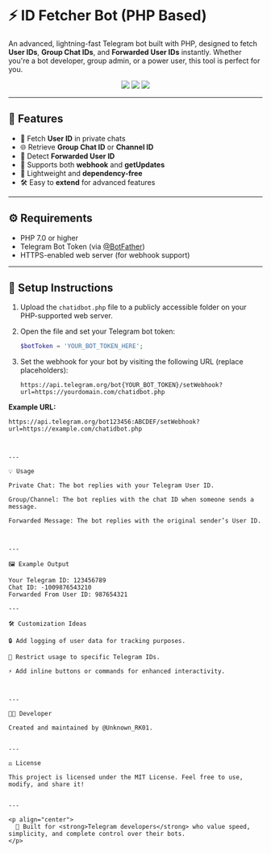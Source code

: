 # ⚡ **ID Fetcher Bot (PHP Based)**

An advanced, lightning-fast Telegram bot built with PHP, designed to fetch **User IDs**, **Group Chat IDs**, and **Forwarded User IDs** instantly. Whether you're a bot developer, group admin, or a power user, this tool is perfect for you.

<p align="center">
  <a href="https://www.php.net/"><img src="https://img.shields.io/badge/PHP-7.0%2B-blue.svg?style=flat-square" /></a>
  <a href="https://t.me/Unknown_RK01"><img src="https://img.shields.io/badge/Developer-%40Unknown__RK01-blueviolet?style=flat-square" /></a>
  <a href="https://opensource.org/licenses/MIT"><img src="https://img.shields.io/badge/License-MIT-green.svg?style=flat-square" /></a>
</p>

---

## 🚀 **Features**

- 🌟 Fetch **User ID** in private chats
- 🌐 Retrieve **Group Chat ID** or **Channel ID**
- 🔄 Detect **Forwarded User ID**
- 🔧 Supports both **webhook** and **getUpdates**
- 🧳 Lightweight and **dependency-free**
- 🛠️ Easy to **extend** for advanced features

---

## ⚙️ **Requirements**

- PHP 7.0 or higher
- Telegram Bot Token (via [@BotFather](https://t.me/BotFather))
- HTTPS-enabled web server (for webhook support)

---

## 🔧 **Setup Instructions**

1. Upload the `chatidbot.php` file to a publicly accessible folder on your PHP-supported web server.
2. Open the file and set your Telegram bot token:

   ```php
   $botToken = 'YOUR_BOT_TOKEN_HERE';

3. Set the webhook for your bot by visiting the following URL (replace placeholders):

   ```plaintext
   https://api.telegram.org/bot{YOUR_BOT_TOKEN}/setWebhook?url=https://yourdomain.com/chatidbot.php
   
**Example URL:**

```plaintext
https://api.telegram.org/bot123456:ABCDEF/setWebhook?url=https://example.com/chatidbot.php



---

💡 Usage

Private Chat: The bot replies with your Telegram User ID.

Group/Channel: The bot replies with the chat ID when someone sends a message.

Forwarded Message: The bot replies with the original sender’s User ID.



---

🖼️ Example Output

Your Telegram ID: 123456789  
Chat ID: -1009876543210  
Forwarded From User ID: 987654321

---

🛠️ Customization Ideas

🔒 Add logging of user data for tracking purposes.

🚫 Restrict usage to specific Telegram IDs.

⚡ Add inline buttons or commands for enhanced interactivity.



---

👨‍💻 Developer

Created and maintained by @Unknown_RK01.


---

⚖️ License

This project is licensed under the MIT License. Feel free to use, modify, and share it!


---

<p align="center">
  🚀 Built for <strong>Telegram developers</strong> who value speed, simplicity, and complete control over their bots.
</p>
